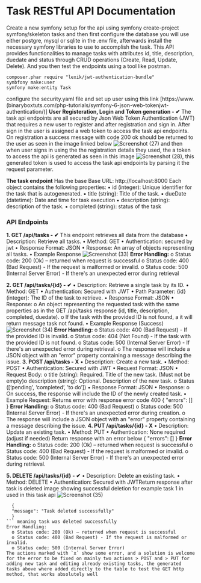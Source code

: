 # Task RESTful API Documentation
Create a new symfony setup for the api using symfony create-project symfony/skeleton tasks and then first configure the database you will use either postgre, mysql or sqlite in the .env file, afterwards install the necessary symfony libraries to use to accomplish the task. This API provides functionalities to manage tasks with attributes id, title, description, duedate and status through CRUD operations (Create, Read, Update, Delete). And you then test the endpoints using a tool like postman.
```
composer.phar require "lexik/jwt-authentication-bundle"
symbfony make:user
symfony make:entity Task
```
configure the security.yaml file and set up user using this link [https://www.(binaryboxtuts.com/php-tutorials/symfony-6-json-web-tokenjwt-authentication/)]
**User Registeration, Login and Token generation - ✔**
The task api endpoints are all secured by Json Web Token Authentication (JWT) that requires a new user to register and after registration and sign in. After sign in the user is assigned a web token to access the task api endpoints.
On registration a success message with code 200 ok should be returned to the user as seen in the image linked below
![Screenshot (27)](https://github.com/AMooka/Tasks-API/assets/158544515/ff11fc70-eef3-4846-8d18-51dab16bff37)
and then when user signs in using the the registration details they used, the a token to access the api is generated as seen in this image
![Screenshot (28)](https://github.com/AMooka/Tasks-API/assets/158544515/69b0ec3c-3f73-467e-8f7f-45a6666d4413), this generated token is used to access the task api endpoints by parsing it the request parameter.

**The task endpoint**
Has the base Base URL: http://localhost:8000
Each object contains the following properties:
  ▪ id (integer): Unique identifier for the task that is autogenerated.
  ▪ title (string): Title of the task.
  ▪ dueDate (datetime): Date and time for task execution
  ▪ description (string): description of the task.
  ▪ completed (string): status of the task
### API Endpoints
**1. GET /api/tasks - ✔**
This endpoint retrieves all data from the database
  • Description: Retrieve all tasks.
  • Method: GET
  • Authentication: secured by jwt
  • Response Format: JSON
  • Response:
  An array of objects representing all tasks.
  • Example Response ![Screenshot (33)](https://github.com/AMooka/Tasks-API/assets/158544515/89399ec8-65e3-4ea9-99d9-ef83105c6cd5)
  **Error Handling:**
    o Status code: 200 (Ok) – returned when request is successful
    o Status code: 400 (Bad Request) - If the request is malformed or invalid.
    o Status code: 500 (Internal Server Error) - If there's an unexpected error during retrieval
  
**2. GET /api/tasks/{id} - ✔**
  • Description: Retrieve a single task by its ID.
  • Method: GET
  • Authentication: Secured with JWT
  • Path Parameter:
    {id} (integer): The ID of the task to retrieve.
  • Response Format: JSON
  • Response:
    o An object representing the requested task with the same properties as in the GET /api/tasks response (id, title, description, completed, duedate).
    o If the task with the provided ID is not found, a it will return message task not
  found.
  • Example Response (Success) ![Screenshot (34)](https://github.com/AMooka/Tasks-API/assets/158544515/5012d44b-0bf9-400c-bee9-0ad654cdad32)
  **Error Handling:**
    o Status code: 400 (Bad Request) - If the provided ID is invalid.
    o Status code: 404 (Not Found) - If the task with the provided ID is not found.
    o Status code: 500 (Internal Server Error) - If there's an unexpected error during retrieval.
    o The response will include a JSON object with an "error" property containing a message describing the issue.
**3. POST /api/tasks - X**
    • Description: Create a new task.
    • Method: POST
    • Authentication: Secured with JWT
    • Request Format: JSON
    • Request Body:
    o title (string): Required. Title of the new task. (Must not be empty)o description (string): Optional. Description of the new task.
    o Status ([‘pending’, ‘completed’, ’to do’])
    • Response Format: JSON
    • Response:
    o On success, the response will include the ID of the newly created task.
  • Example Request: Returns error with response error code 400
      {
      "errors": []
      }
  **Error Handling:**
    o Status code: 400 (Bad Request)
    o Status code: 500 (Internal Server Error) - If there's an unexpected error during
    creation.
    o The response will include a JSON object with an "error" property containing a message describing the issue.
**4. PUT /api/tasks/{id} - X**
    • Description: Update an existing task.
    • Method: PUT
    • Authentication: None required (adjust if needed)
  Return response with an error below
      {
      "errors": []
      }
  **Error Handling:**
      o Status code: 200 (Ok) – returned when request is successful
      o Status code: 400 (Bad Request) - If the request is malformed or invalid.
      o Status code: 500 (Internal Server Error) - If there's an unexpected error during retrieval.
      
**5. DELETE /api/tasks/{id} - ✔**
  • Description: Delete an existing task.
  • Method: DELETE
  • Authentication: Secured with JWTReturn response after task is deleted
  image showing successful deletion for example task 1 in used in this task api 
  ![Screenshot (35)](https://github.com/AMooka/Tasks-API/assets/158544515/2b95675c-ce8a-48f8-9069-fdf33855617c)
  ```
    {
    "message": "Task deleted successfully"
    }
  ``` meaning task was deleted successfully
  Error Handling:
    o Status code: 200 (Ok) – returned when request is successful
    o Status code: 400 (Bad Request) - If the request is malformed or invalid.
    o Status code: 500 (Internal Server Error)
The actions marked with `x` show some error, and a solution is welcome for the error to be fixed on mainly two actions > POST and > PUT for adding new task and editing already existing tasks, the generated tasks above where added directly to the table to test the GET http method, that works absolutely well  

  

  






 
 
